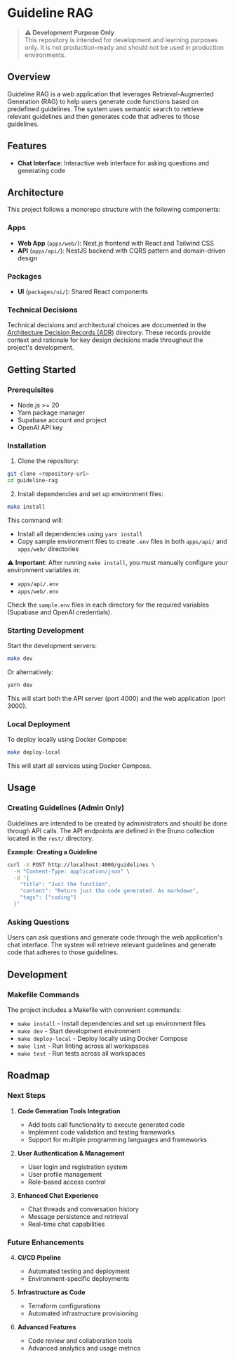 # Guideline RAG

> **⚠️ Development Purpose Only**  
> This repository is intended for development and learning purposes only. It is not production-ready and should not be used in production environments.

## Overview

Guideline RAG is a web application that leverages Retrieval-Augmented Generation (RAG) to help users generate code functions based on predefined guidelines. The system uses semantic search to retrieve relevant guidelines and then generates code that adheres to those guidelines.

## Features

- **Chat Interface**: Interactive web interface for asking questions and generating code

## Architecture

This project follows a monorepo structure with the following components:

### Apps

- **Web App** (`apps/web/`): Next.js frontend with React and Tailwind CSS
- **API** (`apps/api/`): NestJS backend with CQRS pattern and domain-driven design

### Packages

- **UI** (`packages/ui/`): Shared React components

### Technical Decisions

Technical decisions and architectural choices are documented in the [Architecture Decision Records (ADR)](./adr/) directory. These records provide context and rationale for key design decisions made throughout the project's development.

## Getting Started

### Prerequisites

- Node.js >= 20
- Yarn package manager
- Supabase account and project
- OpenAI API key

### Installation

1. Clone the repository:

```bash
git clone <repository-url>
cd guideline-rag
```

2. Install dependencies and set up environment files:

```bash
make install
```

This command will:

- Install all dependencies using `yarn install`
- Copy sample environment files to create `.env` files in both `apps/api/` and `apps/web/` directories

⚠️ **Important**: After running `make install`, you must manually configure your environment variables in:

- `apps/api/.env`
- `apps/web/.env`

Check the `sample.env` files in each directory for the required variables (Supabase and OpenAI credentials).

### Starting Development

Start the development servers:

```bash
make dev
```

Or alternatively:

```bash
yarn dev
```

This will start both the API server (port 4000) and the web application (port 3000).

### Local Deployment

To deploy locally using Docker Compose:

```bash
make deploy-local
```

This will start all services using Docker Compose.

## Usage

### Creating Guidelines (Admin Only)

Guidelines are intended to be created by administrators and should be done through API calls. The API endpoints are defined in the Bruno collection located in the `rest/` directory.

**Example: Creating a Guideline**

```bash
curl -X POST http://localhost:4000/guidelines \
  -H "Content-Type: application/json" \
  -d '{
    "title": "Just the function",
    "content": "Return just the code generated. As markdown",
    "tags": ["coding"]
  }'
```

### Asking Questions

Users can ask questions and generate code through the web application's chat interface. The system will retrieve relevant guidelines and generate code that adheres to those guidelines.

## Development

### Makefile Commands

The project includes a Makefile with convenient commands:

- `make install` - Install dependencies and set up environment files
- `make dev` - Start development environment
- `make deploy-local` - Deploy locally using Docker Compose
- `make lint` - Run linting across all workspaces
- `make test` - Run tests across all workspaces

## Roadmap

### Next Steps

1. **Code Generation Tools Integration**
   - Add tools call functionality to execute generated code
   - Implement code validation and testing frameworks
   - Support for multiple programming languages and frameworks

2. **User Authentication & Management**
   - User login and registration system
   - User profile management
   - Role-based access control

3. **Enhanced Chat Experience**
   - Chat threads and conversation history
   - Message persistence and retrieval
   - Real-time chat capabilities

### Future Enhancements

4. **CI/CD Pipeline**
   - Automated testing and deployment
   - Environment-specific deployments

5. **Infrastructure as Code**
   - Terraform configurations
   - Automated infrastructure provisioning

6. **Advanced Features**
   - Code review and collaboration tools
   - Advanced analytics and usage metrics
